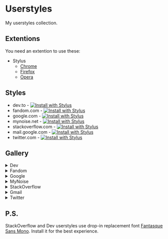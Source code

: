 # Userstyles

My userstyles collection.

## Extentions

You need an extention to use these:

* Stylus
  * [Chrome](https://chrome.google.com/webstore/detail/stylus/clngdbkpkpeebahjckkjfobafhncgmne)
  * [Firefox](https://addons.mozilla.org/firefox/addon/styl-us/)
  * [Opera](https://github.com/openstyles/stylus/wiki/Opera,-Outdated-Stylus)

## Styles

* dev.to - [![Install with Stylus](https://img.shields.io/badge/Install%20with-Stylus-00adad)](https://raw.githubusercontent.com/Birdie0/userstyles/master/styles/dev.to.user.css)
* fandom.com - [![Install with Stylus](https://img.shields.io/badge/Install%20with-Stylus-00adad)](https://raw.githubusercontent.com/Birdie0/userstyles/master/styles/fandom.com.user.css)
* google.com - [![Install with Stylus](https://img.shields.io/badge/Install%20with-Stylus-00adad)](https://raw.githubusercontent.com/Birdie0/userstyles/master/styles/google.com.user.css)
* mynoise.net - [![Install with Stylus](https://img.shields.io/badge/Install%20with-Stylus-00adad)](https://raw.githubusercontent.com/Birdie0/userstyles/master/styles/mynoise.net.user.css)
* stackoverflow.com - [![Install with Stylus](https://img.shields.io/badge/Install%20with-Stylus-00adad)](https://raw.githubusercontent.com/Birdie0/userstyles/master/styles/stackoverflow.com.user.css)
* mail.google.com - [![Install with Stylus](https://img.shields.io/badge/Install%20with-Stylus-00adad)](https://raw.githubusercontent.com/Birdie0/userstyles/master/styles/mail.google.com.user.css)
* twitter.com - [![Install with Stylus](https://img.shields.io/badge/Install%20with-Stylus-00adad)](https://raw.githubusercontent.com/Birdie0/userstyles/master/styles/twitter.com.user.css)

## Gallery

<details>
  <summary>Dev</summary>

  |before|after|
  |---|---|
  |![before](images/dev_before.png)|![after](images/dev_after.png)|
</details>

<details>
  <summary>Fandom</summary>

  |before|after|
  |---|---|
  |![before](images/fandom_before.png)|![after](images/fandom_after.png)|
</details>

<details>
  <summary>Google</summary>

  |before|after|
  |---|---|
  |![before](images/google_before.png)|![after](images/google_after.png)|
</details>

<details>
  <summary>MyNoise</summary>

  |before|after|
  |---|---|
  |-|disabled parallax effect|
</details>

<details>
  <summary>StackOverflow</summary>

  |before|after|
  |---|---|
  |![before](images/stackoverflow_before.png)|![after](images/stackoverflow_after.png)|
</details>

<details>
  <summary>Gmail</summary>

  |before|after|
  |---|---|
  |![before](images/gmail_before.png)|![after](images/gmail_after.png)|
</details>

<details>
  <summary>Twitter</summary>

  |before|after|
  |---|---|
  |![before](images/twitter_before.png)|![after](images/twitter_after.png)|
</details>

## P.S.

StackOverflow and Dev userstyles use drop-in replacement font [Fantasque Sans Mono](https://github.com/belluzj/fantasque-sans). Install it for the best experience.

